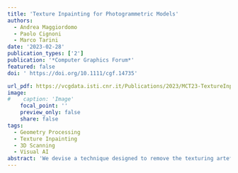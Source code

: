 ```yaml
---
title: 'Texture Inpainting for Photogrammetric Models'
authors:
  - Andrea Maggiordomo
  - Paolo Cignoni
  - Marco Tarini
date: '2023-02-28'
publication_types: ['2']
publication: '*Computer Graphics Forum*'
featured: false
doi: ' https://doi.org/10.1111/cgf.14735'

url_pdf: https://vcgdata.isti.cnr.it/Publications/2023/MCT23-TextureInpainting/2023TextureInpainting.pdf
image:
#    caption: 'Image'
    focal_point: ''
    preview_only: false
    share: false
tags:
  - Geometry Processing
  - Texture Inpainting
  - 3D Scanning
  - Visual AI
abstract: 'We devise a technique designed to remove the texturing artefacts that are typical of 3D models representing real-world objects, acquired by photogrammetric techniques. Our technique leverages the recent advancements in inpainting of natural colour images, adapting them to the specific context. A neural network, modified and trained for our purposes, replaces the texture areas containing the defects, substituting them with new plausible patches of texels, reconstructed from the surrounding surface texture. We train and apply the network model on locally reparametrized texture patches, so to provide an input that simplifies the learning process, because it avoids any texture seams, unused texture areas, background, depth jumps and so on. We automatically extract appropriate training data from real-world datasets. We show two applications of the resulting method: one, as a fully automatic tool, addressing all problems that can be detected by analysing the UV-map of the input model; and another, as an interactive semi-automatic tool, presented to the user as a 3D ‘fixing’ brush that has the effect of removing artefacts from any zone the users paints on. We demonstrate our method on a variety of real-world inputs and provide a reference usable implementation. '
---
```

